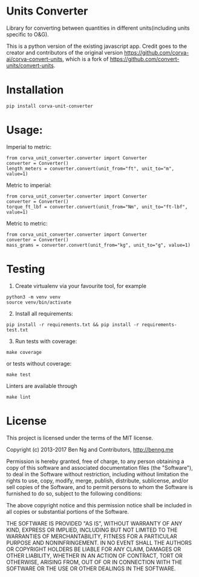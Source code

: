 # Units Converter

Library for converting between quantities in different units(including units specific to O&G).

This is a python version of the existing javascript app.
Credit goes to the creator and contributors of the original version https://github.com/corva-ai/corva-convert-units,
which is a fork of https://github.com/convert-units/convert-units.

# Installation

```shell
pip install corva-unit-converter
```

# Usage:

Imperial to metric:

    from corva_unit_converter.converter import Converter
    converter = Converter()
    length_meters = converter.convert(unit_from="ft", unit_to="m", value=1)

Metric to imperial:

    from corva_unit_converter.converter import Converter
    converter = Converter()
    torque_ft_lbf = converter.convert(unit_from="Nm", unit_to="ft-lbf", value=1)

Metric to metric:

    from corva_unit_converter.converter import Converter
    converter = Converter()
    mass_grams = converter.convert(unit_from="kg", unit_to="g", value=1)


# Testing

1. Create virtualenv via your favourite tool, for example 
```shell
python3 -m venv venv
source venv/bin/activate
```
2. Install all requirements:
```shell
pip install -r requirements.txt && pip install -r requirements-test.txt
```
3. Run tests with coverage:
```shell
make coverage
```
or tests without coverage:
```shell
make test
```
Linters are available through
```shell
make lint
```

# License
This project is licensed under the terms of the MIT license.

Copyright (c) 2013-2017 Ben Ng and Contributors, http://benng.me

Permission is hereby granted, free of charge, to any person obtaining a copy of this software and associated documentation files (the "Software"), to deal in the Software without restriction, including without limitation the rights to use, copy, modify, merge, publish, distribute, sublicense, and/or sell copies of the Software, and to permit persons to whom the Software is furnished to do so, subject to the following conditions:

The above copyright notice and this permission notice shall be included in all copies or substantial portions of the Software.

THE SOFTWARE IS PROVIDED "AS IS", WITHOUT WARRANTY OF ANY KIND, EXPRESS OR IMPLIED, INCLUDING BUT NOT LIMITED TO THE WARRANTIES OF MERCHANTABILITY, FITNESS FOR A PARTICULAR PURPOSE AND NONINFRINGEMENT. IN NO EVENT SHALL THE AUTHORS OR COPYRIGHT HOLDERS BE LIABLE FOR ANY CLAIM, DAMAGES OR OTHER LIABILITY, WHETHER IN AN ACTION OF CONTRACT, TORT OR OTHERWISE, ARISING FROM, OUT OF OR IN CONNECTION WITH THE SOFTWARE OR THE USE OR OTHER DEALINGS IN THE SOFTWARE.